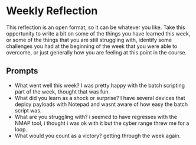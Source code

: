 # Weekly Reflection
This reflection is an open format, so it can be whatever you like. Take this opportunity to write a bit on some of the things you have learned this week, or some of the things that you are still struggling with, identify some challenges you had at the beginning of the week that you were able to overcome, or just generally how you are feeling at this point in the course.

## Prompts
- What went well this week? I was pretty happy with the batch scripting part of the week, thought that was fun.
- What did you learn as a shock or surprise? I have several devices that deploy payloads with Notepad and wasnt aware of how easy the batch script was.
- What are you struggling with? i seemed to have regresses with the NMAP tool, i thought i was ok with it but the cyber range threw me for a loop.
- What would you count as a victory? getting through the week again.